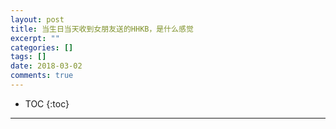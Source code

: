 ```yaml
---
layout: post
title: 当生日当天收到女朋友送的HHKB，是什么感觉
excerpt: ""
categories: []
tags: []
date: 2018-03-02
comments: true
---
```


* TOC
{:toc}
---

